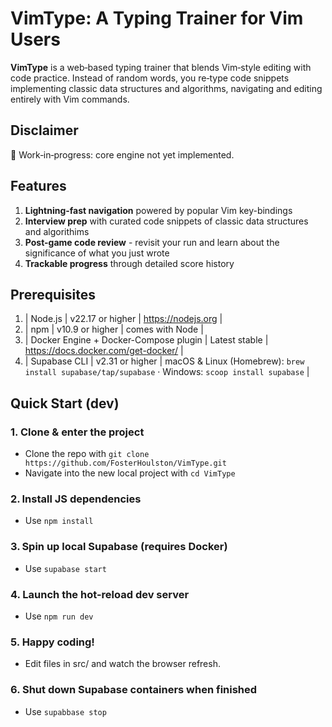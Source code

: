 # VimType: A Typing Trainer for Vim Users

**VimType** is a web‑based typing trainer that blends Vim‑style editing with code practice. Instead of random words, you re‑type code snippets implementing classic data structures and algorithms, navigating and editing entirely with Vim commands.

## Disclaimer

🚧 Work‑in‑progress: core engine not yet implemented.

## Features

1. **Lightning-fast navigation** powered by popular Vim key-bindings
2. **Interview prep** with curated code snippets of classic data structures and algorithims
3. **Post-game code review** - revisit your run and learn about the significance of what you just wrote
4. **Trackable progress** through detailed score history

## Prerequisites

1. | Node.js | v22.17 or higher | <https://nodejs.org> |
2. | npm | v10.9 or higher | comes with Node |
3. | Docker Engine + Docker-Compose plugin | Latest stable | <https://docs.docker.com/get-docker/> |
4. | Supabase CLI | v2.31 or higher | macOS & Linux (Homebrew): `brew install supabase/tap/supabase` · Windows: `scoop install supabase` |

## Quick Start (dev)

### 1. Clone & enter the project

- Clone the repo with `git clone https://github.com/FosterHoulston/VimType.git`
- Navigate into the new local project with `cd VimType`

### 2. Install JS dependencies

- Use `npm install`

### 3. Spin up local Supabase (requires Docker)

- Use `supabase start`

### 4. Launch the hot-reload dev server

- Use `npm run dev`

### 5. Happy coding!

- Edit files in src/ and watch the browser refresh.

### 6. Shut down Supabase containers when finished

- Use `supabbase stop`
